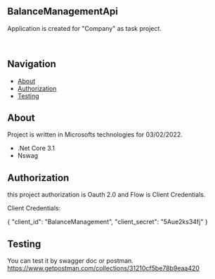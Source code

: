 <h2>BalanceManagementApi</h2>
    Application is created for "Company" as task project.
    <br /> 
  </p>
  
  <br>  
  
   ## Navigation

- [About](#About)
- [Authorization](#Authorization)
- [Testing](#Testing)


## About
Project is written in Microsofts  technologies for 03/02/2022.

- .Net Core 3.1
-  Nswag


## Authorization
this project authorization is Oauth 2.0 and Flow is Client Credentials.

Client Credentials:

 {
    	"client_id": "BalanceManagement",
    	"client_secret": "5Aue2ks34fj"
  }


## Testing

You can test it by swagger doc or postman.
https://www.getpostman.com/collections/31210cf5be78b9eaa420

